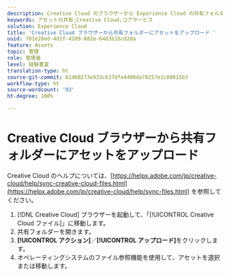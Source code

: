 ```yaml
---
description: Creative Cloud のブラウザーから Experience Cloud の共有フォルダーにアセットをアップロードする方法。
keywords: アセットの共有;Creative Cloud;コアサービス
solution: Experience Cloud
title: 'Creative Cloud ブラウザーから共有フォルダーにアセットをアップロード '
uuid: 701e28ed-4d1f-4109-882e-64d3b16cd2da
feature: Assets
topic: 管理
role: 管理者
level: 経験豊富
translation-type: ht
source-git-commit: 61d60273e933c637dfe4400da78257e1c80015b3
workflow-type: ht
source-wordcount: '93'
ht-degree: 100%

---
```



# Creative Cloud ブラウザーから共有フォルダーにアセットをアップロード

Creative Cloud のヘルプについては、[https://helpx.adobe.com/jp/creative-cloud/help/sync-creative-cloud-files.html](https://helpx.adobe.com/jp/creative-cloud/help/sync-files.html) を参照してください。

1. [!DNL Creative Cloud] ブラウザーを起動して、「[!UICONTROL Creative Cloud ファイル]」に移動します。
1. 共有フォルダーを開きます。
1. **[!UICONTROL アクション]**／**[!UICONTROL アップロード]**&#x200B;をクリックします。
1. オペレーティングシステムのファイル参照機能を使用して、アセットを選択または移動します。
